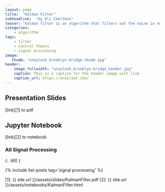 ```yaml
---
layout: page
title:  "Kalman Filter"
subheadline:  "by Eli Chertkov"
teaser: "Kalman filter is an algorithm that filters out the noise in noisy measurement to extract signal. Explicit form of the signal must be known."
categories:
    - algorithm
tags:
    - filter
    - control theory
    - signal processing
image:
   thumb: "unsplash_brooklyn-bridge-thumb.jpg"
header:
    image_fullwidth: "unsplash_brooklyn-bridge_header.jpg"
    caption: This is a caption for the header image with link
    caption_url: https://unsplash.com/
---
```

<!-- Page Content -->

## Presentation Slides
[link][1] to pdf 

## Jupyter Notebook
[link][2] to notebook


###  All Signal Processing
{: .t60 }

{% include list-posts tag='signal processing' %}

[1]: {{ site.url }}/assets/slides/KalmanFilter.pdf
[2]: {{ site.url }}/assets/notebooks/KalmanFilter.html
